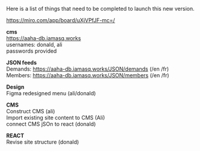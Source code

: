 Here is a list of things that need to be completed to launch this new version.

https://miro.com/app/board/uXjVPfJF-mc=/

**cms**  
https://aaha-db.iamasq.works  
usernames: donald, ali  
passwords provided  

**JSON feeds**  
Demands: https://aaha-db.iamasq.works/JSON/demands (/en /fr)  
Members: https://aaha-db.iamasq.works/JSON/members (/en /fr)  

**Design**  
Figma redesigned menu (ali/donald)  

**CMS**  
Construct CMS (ali)  
Import existing site content to CMS (Ali)  
connect CMS jSOn to react (donald)  

**REACT**  
Revise site structure (donald)  
